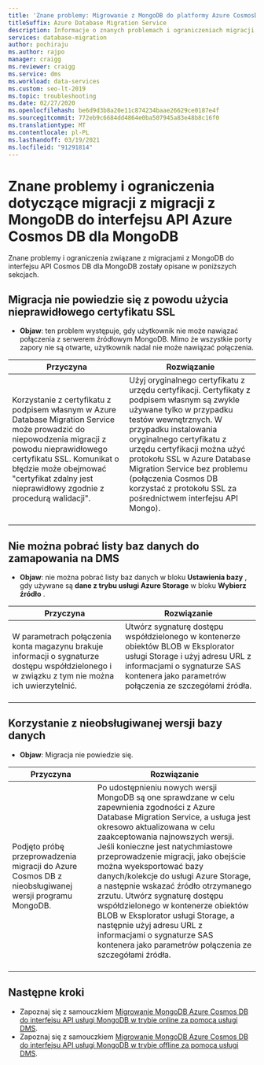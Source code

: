 ```yaml
---
title: 'Znane problemy: Migrowanie z MongoDB do platformy Azure CosmosDB'
titleSuffix: Azure Database Migration Service
description: Informacje o znanych problemach i ograniczeniach migracji z MongoDB do Azure Cosmos DB przy użyciu Azure Database Migration Service.
services: database-migration
author: pochiraju
ms.author: rajpo
manager: craigg
ms.reviewer: craigg
ms.service: dms
ms.workload: data-services
ms.custom: seo-lt-2019
ms.topic: troubleshooting
ms.date: 02/27/2020
ms.openlocfilehash: be6d9d3b8a20e11c874234baae26629ce0187e4f
ms.sourcegitcommit: 772eb9c6684dd4864e0ba507945a83e48b8c16f0
ms.translationtype: MT
ms.contentlocale: pl-PL
ms.lasthandoff: 03/19/2021
ms.locfileid: "91291814"
---
```

# <a name="known-issuesmigration-limitations-with-migrations-from-mongodb-to-azure-cosmos-dbs-api-for-mongodb"></a>Znane problemy i ograniczenia dotyczące migracji z migracji z MongoDB do interfejsu API Azure Cosmos DB dla MongoDB

Znane problemy i ograniczenia związane z migracjami z MongoDB do interfejsu API Cosmos DB dla MongoDB zostały opisane w poniższych sekcjach.

## <a name="migration-fails-as-a-result-of-using-the-incorrect-ssl-cert"></a>Migracja nie powiedzie się z powodu użycia nieprawidłowego certyfikatu SSL

* **Objaw**: ten problem występuje, gdy użytkownik nie może nawiązać połączenia z serwerem źródłowym MongoDB. Mimo że wszystkie porty zapory nie są otwarte, użytkownik nadal nie może nawiązać połączenia.

| Przyczyna         | Rozwiązanie |
| ------------- | ------------- |
| Korzystanie z certyfikatu z podpisem własnym w Azure Database Migration Service może prowadzić do niepowodzenia migracji z powodu nieprawidłowego certyfikatu SSL. Komunikat o błędzie może obejmować "certyfikat zdalny jest nieprawidłowy zgodnie z procedurą walidacji". | Użyj oryginalnego certyfikatu z urzędu certyfikacji.  Certyfikaty z podpisem własnym są zwykle używane tylko w przypadku testów wewnętrznych. W przypadku instalowania oryginalnego certyfikatu z urzędu certyfikacji można użyć protokołu SSL w Azure Database Migration Service bez problemu (połączenia Cosmos DB korzystać z protokołu SSL za pośrednictwem interfejsu API Mongo).<br><br> |

## <a name="unable-to-get-the-list-of-databases-to-map-in-dms"></a>Nie można pobrać listy baz danych do zamapowania na DMS

* **Objaw**: nie można pobrać listy baz danych w bloku **Ustawienia bazy** , gdy używane są **dane z trybu usługi Azure Storage** w bloku **Wybierz źródło** .

| Przyczyna         | Rozwiązanie |
| ------------- | ------------- |
| W parametrach połączenia konta magazynu brakuje informacji o sygnaturze dostępu współdzielonego i w związku z tym nie można ich uwierzytelnić. | Utwórz sygnaturę dostępu współdzielonego w kontenerze obiektów BLOB w Eksplorator usługi Storage i użyj adresu URL z informacjami o sygnaturze SAS kontenera jako parametrów połączenia ze szczegółami źródła.<br><br> |

## <a name="using-an-unsupported-version-of-the-database"></a>Korzystanie z nieobsługiwanej wersji bazy danych

* **Objaw**: Migracja nie powiedzie się.

| Przyczyna         | Rozwiązanie |
| ------------- | ------------- |
| Podjęto próbę przeprowadzenia migracji do Azure Cosmos DB z nieobsługiwanej wersji programu MongoDB. | Po udostępnieniu nowych wersji MongoDB są one sprawdzane w celu zapewnienia zgodności z Azure Database Migration Service, a usługa jest okresowo aktualizowana w celu zaakceptowania najnowszych wersji. Jeśli konieczne jest natychmiastowe przeprowadzenie migracji, jako obejście można wyeksportować bazy danych/kolekcje do usługi Azure Storage, a następnie wskazać źródło otrzymanego zrzutu. Utwórz sygnaturę dostępu współdzielonego w kontenerze obiektów BLOB w Eksplorator usługi Storage, a następnie użyj adresu URL z informacjami o sygnaturze SAS kontenera jako parametrów połączenia ze szczegółami źródła.<br><br> |

## <a name="next-steps"></a>Następne kroki

* Zapoznaj się z samouczkiem [Migrowanie MongoDB Azure Cosmos DB do interfejsu API usługi MongoDB w trybie online za pomocą usługi DMS](tutorial-mongodb-cosmos-db-online.md).
* Zapoznaj się z samouczkiem [Migrowanie MongoDB Azure Cosmos DB do interfejsu API usługi MongoDB w trybie offline za pomocą usługi DMS](tutorial-mongodb-cosmos-db.md).